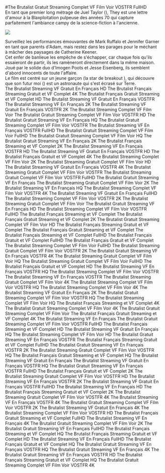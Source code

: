 #The Brutalist Gratuit Streaming Complet VF Film Voir VOSTFR FullHD  
En tant que premier long métrage de Juel Taylor (), They  est une lettre d'amour à la Blaxploitation pulpeuse des années 70 qui capture parfaitement l'ambiance campy de la science-fiction à l'ancienne.  
  
[![](https://i.imgur.com/qSNzIqt.png)](https://movie.rssnews.media/LGKYfBas.php)  
  
Surveillez les performances émouvantes de Mark Ruffalo et Jennifer Garner en tant que parents d'Adam, mais restez dans les parages pour le méchant à mâcher des paysages de Catherine Keener.  
Cet enfer de banlieue les empêche de s'échapper, car chaque fois qu'ils essaieront de partir, ils les ramèneront directement dans la même maison.  
Joué par le solide duo d'Imogen Poots et Jesse Eisenberg, ils semblent d'abord innocents de toute l'affaire.  
Le film est centré sur un jeune garçon (la star de breakout ), qui découvre que son futur moi () est un astronaute qui s'est écrasé sur Terre.  
The Brutalist Streaming VF Gratuit En Français HD
The Brutalist Français Streaming Gratuit et VF Complet 4K
The Brutalist Français Gratuit Streaming et VF Complet HD
The Brutalist Streaming VF Gratuit En Français VOSTFR
The Brutalist Streaming VF En Français 2K
The Brutalist Streaming VF Gratuit En Français VOSTFR 2K
The Brutalist Streaming Complet VF Film Voir
The Brutalist Gratuit Streaming Complet VF Film Voir VOSTFR HD
The Brutalist Gratuit Streaming VF En Français HQ
The Brutalist Gratuit Streaming Complet VF Film Voir VOSTFR
The Brutalist Streaming VF En Français VOSTFR FullHD
The Brutalist Gratuit Streaming Complet VF Film Voir FullHD
The Brutalist Gratuit Streaming Complet VF Film Voir HQ
The Brutalist Gratuit Streaming VF En Français 2K
The Brutalist Français Streaming et VF Complet 2K
The Brutalist Streaming VF En Français VOSTFR HD
The Brutalist Streaming VF Gratuit En Français VOSTFR HD
The Brutalist Français Gratuit et VF Complet 4K
The Brutalist Streaming Complet VF Film Voir 2K
The Brutalist Streaming Gratuit Complet VF Film Voir HD
The Brutalist Streaming VF Gratuit En Français VOSTFR 4K
The Brutalist Streaming Gratuit Complet VF Film Voir VOSTFR
The Brutalist Streaming Gratuit Complet VF Film Voir VOSTFR FullHD
The Brutalist Gratuit Streaming VF En Français
The Brutalist Streaming Gratuit Complet VF Film Voir 2K
The Brutalist Streaming VF En Français HQ
The Brutalist Streaming Complet VF Film Voir VOSTFR 4K
The Brutalist Streaming VF Gratuit En Français FullHD
The Brutalist Streaming Complet VF Film Voir VOSTFR 2K
The Brutalist Streaming Gratuit Complet VF Film Voir
The Brutalist Gratuit Streaming VF En Français HD
The Brutalist Streaming Complet VF Film Voir VOSTFR FullHD
The Brutalist Français Streaming et VF Complet
The Brutalist Français Gratuit Streaming et VF Complet 2K
The Brutalist Gratuit Streaming Complet VF Film Voir HD
The Brutalist Français Streaming Gratuit et VF Complet
The Brutalist Français Gratuit Streaming et VF Complet
The Brutalist Français Streaming et VF Complet FullHD
The Brutalist Français Gratuit et VF Complet FullHD
The Brutalist Français Gratuit et VF Complet
The Brutalist Streaming Complet VF Film Voir FullHD
The Brutalist Streaming Gratuit Complet VF Film Voir VOSTFR 2K
The Brutalist Gratuit Streaming VF En Français VOSTFR 4K
The Brutalist Streaming Gratuit Complet VF Film Voir HQ
The Brutalist Streaming Gratuit Complet VF Film Voir FullHD
The Brutalist Français Gratuit et VF Complet HD
The Brutalist Streaming VF En Français VOSTFR HQ
The Brutalist Streaming Complet VF Film Voir VOSTFR
The Brutalist Streaming VF En Français VOSTFR
The Brutalist Streaming Gratuit Complet VF Film Voir 4K
The Brutalist Streaming Complet VF Film Voir VOSTFR HQ
The Brutalist Streaming Complet VF Film Voir 4K
The Brutalist Streaming VF Gratuit En Français 2K
The Brutalist Gratuit Streaming Complet VF Film Voir VOSTFR HQ
The Brutalist Streaming Complet VF Film Voir HQ
The Brutalist Français Streaming et VF Complet 4K
The Brutalist Gratuit Streaming Complet VF Film Voir 4K
The Brutalist Gratuit Streaming Complet VF Film Voir
The Brutalist Français Gratuit Streaming et VF Complet 4K
The Brutalist Streaming VF En Français
The Brutalist Gratuit Streaming Complet VF Film Voir VOSTFR FullHD
The Brutalist Français Streaming et VF Complet HD
The Brutalist Streaming VF Gratuit En Français HQ
The Brutalist Streaming Complet VF Film Voir HD
The Brutalist Gratuit Streaming VF En Français VOSTFR
The Brutalist Français Streaming Gratuit et VF Complet FullHD
The Brutalist Gratuit Streaming VF En Français VOSTFR 2K
The Brutalist Streaming Gratuit Complet VF Film Voir VOSTFR HQ
The Brutalist Français Gratuit Streaming et VF Complet HQ
The Brutalist Streaming VF Gratuit En Français
The Brutalist Streaming VF Gratuit En Français VOSTFR HQ
The Brutalist Gratuit Streaming VF En Français VOSTFR FullHD
The Brutalist Français Gratuit et VF Complet 2K
The Brutalist Streaming Gratuit Complet VF Film Voir VOSTFR HD
The Brutalist Streaming VF En Français VOSTFR 2K
The Brutalist Streaming VF Gratuit En Français VOSTFR FullHD
The Brutalist Streaming VF En Français HD
The Brutalist Français Streaming Gratuit et VF Complet 2K
The Brutalist Streaming Gratuit Complet VF Film Voir VOSTFR 4K
The Brutalist Streaming VF En Français VOSTFR 4K
The Brutalist Gratuit Streaming Complet VF Film Voir VOSTFR 2K
The Brutalist Streaming VF Gratuit En Français 4K
The Brutalist Streaming Complet VF Film Voir VOSTFR HD
The Brutalist Français Gratuit Streaming et VF Complet FullHD
The Brutalist Streaming VF En Français 4K
The Brutalist Gratuit Streaming Complet VF Film Voir 2K
The Brutalist Gratuit Streaming VF En Français FullHD
The Brutalist Français Streaming et VF Complet HQ
The Brutalist Français Streaming Gratuit et VF Complet HD
The Brutalist Streaming VF En Français FullHD
The Brutalist Français Gratuit et VF Complet HQ
The Brutalist Gratuit Streaming VF En Français VOSTFR HQ
The Brutalist Gratuit Streaming VF En Français 4K
The Brutalist Gratuit Streaming VF En Français VOSTFR HD
The Brutalist Français Streaming Gratuit et VF Complet HQ
The Brutalist Gratuit Streaming Complet VF Film Voir VOSTFR 4K
